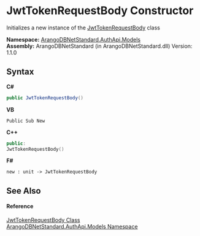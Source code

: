 # JwtTokenRequestBody Constructor 
 

Initializes a new instance of the <a href="bf83a078-5a53-965e-961b-e39f5b4e34ed">JwtTokenRequestBody</a> class

**Namespace:**&nbsp;<a href="d316c76b-6334-3924-1626-4e96ad7fc3c9">ArangoDBNetStandard.AuthApi.Models</a><br />**Assembly:**&nbsp;ArangoDBNetStandard (in ArangoDBNetStandard.dll) Version: 1.1.0

## Syntax

**C#**<br />
``` C#
public JwtTokenRequestBody()
```

**VB**<br />
``` VB
Public Sub New
```

**C++**<br />
``` C++
public:
JwtTokenRequestBody()
```

**F#**<br />
``` F#
new : unit -> JwtTokenRequestBody
```


## See Also


#### Reference
<a href="bf83a078-5a53-965e-961b-e39f5b4e34ed">JwtTokenRequestBody Class</a><br /><a href="d316c76b-6334-3924-1626-4e96ad7fc3c9">ArangoDBNetStandard.AuthApi.Models Namespace</a><br />